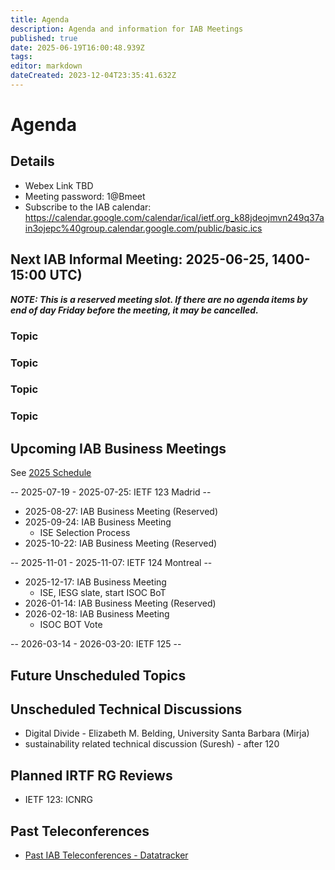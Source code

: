 ```yaml
---
title: Agenda
description: Agenda and information for IAB Meetings
published: true
date: 2025-06-19T16:00:48.939Z
tags: 
editor: markdown
dateCreated: 2023-12-04T23:35:41.632Z
---
```


# Agenda
## Details

* Webex Link TBD
* Meeting password: 1@Bmeet
* Subscribe to the IAB calendar: https://calendar.google.com/calendar/ical/ietf.org_k88jdeojmvn249q37ain3ojepc%40group.calendar.google.com/public/basic.ics
   
## Next IAB Informal Meeting: 2025-06-25, 1400-15:00 UTC)

***NOTE: This is a reserved meeting slot. If there are no agenda items by end of day Friday before the meeting, it may be cancelled.***




### Topic

### Topic

### Topic

### Topic

## Upcoming IAB Business Meetings

See [2025 Schedule](https://wiki.ietf.org/group/iab/2025_Schedule)

-- 2025-07-19 - 2025-07-25: IETF 123 Madrid --

- 2025-08-27: IAB Business Meeting (Reserved)
- 2025-09-24: IAB Business Meeting
    - ISE Selection Process
- 2025-10-22: IAB Business Meeting (Reserved)

-- 2025-11-01 - 2025-11-07: IETF 124 Montreal --

- 2025-12-17: IAB Business Meeting
    - ISE, IESG slate, start ISOC BoT
- 2026-01-14: IAB Business Meeting (Reserved)
- 2026-02-18: IAB Business Meeting 
    - ISOC BOT Vote
    
-- 2026-03-14 - 2026-03-20: IETF 125 --

## Future Unscheduled Topics 


## Unscheduled Technical Discussions

* Digital Divide - Elizabeth M. Belding, University Santa Barbara (Mirja)
* sustainability related technical discussion (Suresh) - after 120


## Planned IRTF RG Reviews 

* IETF 123: ICNRG

## Past Teleconferences 

* [Past IAB Teleconferences - Datatracker](https://datatracker.ietf.org/group/iab/meetings/)


<!--
### Alternate Zoom info:

* [Zoom link](https://ietf.zoom.us/j/2649121587?pwd=dVJXTHRoQ2RqeE5tY2huWFFDdTFpdz09)
* Passcode: 1234
-->
